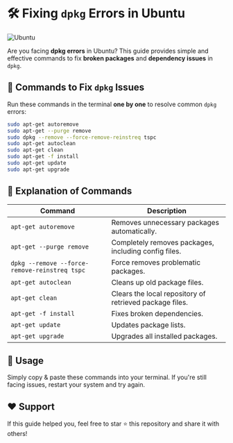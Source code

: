 # 🛠️ Fixing `dpkg` Errors in Ubuntu  

![Ubuntu](https://img.shields.io/badge/Ubuntu-E95420?style=for-the-badge&logo=ubuntu&logoColor=white) 

Are you facing **dpkg errors** in Ubuntu? This guide provides simple and effective commands to fix **broken packages** and **dependency issues** in `dpkg`.  

## 🚀 Commands to Fix `dpkg` Issues  

Run these commands in the terminal **one by one** to resolve common `dpkg` errors:  

```bash
sudo apt-get autoremove
sudo apt-get --purge remove
sudo dpkg --remove --force-remove-reinstreq tspc
sudo apt-get autoclean
sudo apt-get clean
sudo apt-get -f install
sudo apt-get update
sudo apt-get upgrade
```
## 📌 Explanation of Commands  

| Command                                        | Description                                            |
|------------------------------------------------|--------------------------------------------------------|
| `apt-get autoremove`                           | Removes unnecessary packages automatically.             |
| `apt-get --purge remove`                       | Completely removes packages, including config files.    |
| `dpkg --remove --force-remove-reinstreq tspc`   | Force removes problematic packages.                     |
| `apt-get autoclean`                            | Cleans up old package files.                           |
| `apt-get clean`                                | Clears the local repository of retrieved package files.|
| `apt-get -f install`                           | Fixes broken dependencies.                             |
| `apt-get update`                               | Updates package lists.                                 |
| `apt-get upgrade`                              | Upgrades all installed packages.                       |

## 🔧 Usage
Simply copy & paste these commands into your terminal. If you're still facing issues, restart your system and try again.

## ❤️ Support
If this guide helped you, feel free to star ⭐ this repository and share it with others!
